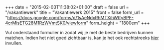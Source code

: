 +++
date = "2015-02-03T11:38:02+01:00"
draft = false
url = "/vakantiewerk"
title = "Vakantiewerk 2015"
front = false
form_url = "https://docs.google.com/forms/d/1sAeNdxRhMTXihWtfyBPF-4crMisETG28M1RzWVmtSK0/viewform"
form_height = "1800em"
+++

Vul onderstaand formulier in zodat wij je met de beste bedrijven kunnen matchen.
Indien het niet goed zichtbaar is, kan je het ook rechtstreeks [hier](https://docs.google.com/forms/d/1sAeNdxRhMTXihWtfyBPF-4crMisETG28M1RzWVmtSK0/viewform) invullen.

